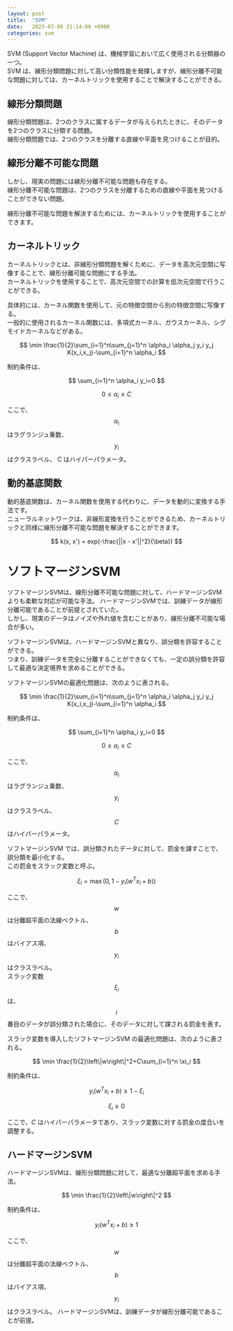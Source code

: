 ```yaml
---
layout: post
title:  "SVM"
date:   2023-07-08 21:14:00 +0900
categories: svm
---
```


SVM (Support Vector Machine) は、機械学習において広く使用される分類器の一つ。  
SVM は、線形分類問題に対して高い分類性能を発揮しますが、線形分離不可能な問題に対しては、カーネルトリックを使用することで解決することができる。

## 線形分類問題

線形分類問題は、2つのクラスに属するデータが与えられたときに、そのデータを2つのクラスに分類する問題。  
線形分類問題では、2つのクラスを分離する直線や平面を見つけることが目的。

## 線形分離不可能な問題

しかし、現実の問題には線形分離不可能な問題も存在する。  
線形分離不可能な問題は、2つのクラスを分離するための直線や平面を見つけることができない問題。
  
線形分離不可能な問題を解決するためには、カーネルトリックを使用することができます。

## カーネルトリック

カーネルトリックとは、非線形分類問題を解くために、データを高次元空間に写像することで、線形分離可能な問題にする手法。  
カーネルトリックを使用することで、高次元空間での計算を低次元空間で行うことができる。  
  
具体的には、カーネル関数を使用して、元の特徴空間から別の特徴空間に写像する。  
一般的に使用されるカーネル関数には、多項式カーネル、ガウスカーネル、シグモイドカーネルなどがある。  

$$
\min \frac{1}{2}\sum_{i=1}^n\sum_{j=1}^n \alpha_i \alpha_j y_i y_j K(x_i,x_j)-\sum_{i=1}^n \alpha_i
$$

制約条件は、

$$
\sum_{i=1}^n \alpha_i y_i=0
$$

$$
0 \leq \alpha_i \leq C
$$

ここで、 $$\alpha_i$$ はラグランジュ乗数、 $$y_i$$ はクラスラベル、 C はハイパーパラメータ。

## 動的基底関数

動的基底関数は、カーネル関数を使用する代わりに、データを動的に変換する手法です。  
ニューラルネットワークは、非線形変換を行うことができるため、カーネルトリックと同様に線形分離不可能な問題を解決することができます。

$$
k(x, x') = exp(-\frac{||x - x'||^2}{\beta})
$$


# ソフトマージンSVM

ソフトマージンSVMは、線形分離不可能な問題に対して、ハードマージンSVMよりも柔軟な対応が可能な手法。
ハードマージンSVMでは、訓練データが線形分離可能であることが前提とされていた。  
しかし、現実のデータはノイズや外れ値を含むことがあり、線形分離不可能な場合が多い。  
  
ソフトマージンSVMは、ハードマージンSVMと異なり、誤分類を許容することができる。  
つまり、訓練データを完全に分離することができなくても、一定の誤分類を許容して最適な決定境界を求めることができる。  
  
ソフトマージンSVMの最適化問題は、次のように表される。  

$$
\min \frac{1}{2}\sum_{i=1}^n\sum_{j=1}^n \alpha_i \alpha_j y_i y_j K(x_i,x_j)-\sum_{i=1}^n \alpha_i
$$

制約条件は、

$$
\sum_{i=1}^n \alpha_i y_i=0
$$

$$
0 \leq \alpha_i \leq C
$$

ここで、 $$\alpha_i$$ はラグランジュ乗数、 $$y_i$$ はクラスラベル、 $$C$$ はハイパーパラメータ。  
  
ソフトマージンSVM では、誤分類されたデータに対して、罰金を課すことで、誤分類を最小化する。  
この罰金をスラック変数と呼ぶ。  

$$
\xi_i=\max(0,1-y_i(w^Tx_i+b))
$$

ここで、 $$w$$ は分離超平面の法線ベクトル、 $$b$$ はバイアス項、 $$y_i$$ はクラスラベル。  
スラック変数 $$\xi_i$$ は、 $$i$$ 番目のデータが誤分類された場合に、そのデータに対して課される罰金を表す。  
  
スラック変数を導入したソフトマージンSVM の最適化問題は、次のように表される。

$$
\min \frac{1}{2}\left\|w\right\|^2+C\sum_{i=1}^n \xi_i
$$

制約条件は、

$$y_i(w^Tx_i+b) \geq 1-\xi_i$$

$$\xi_i \geq 0$$

ここで、$C$ はハイパーパラメータであり、スラック変数に対する罰金の度合いを調整する。

## ハードマージンSVM

ハードマージンSVMは、線形分類問題に対して、最適な分離超平面を求める手法。

$$
\min \frac{1}{2}\left\|w\right\|^2
$$

制約条件は、

$$
y_i(w^Tx_i+b) \geq 1
$$

ここで、 $$w$$ は分離超平面の法線ベクトル、 $$b$$ はバイアス項、 $$y_i$$ はクラスラベル。
ハードマージンSVMは、訓練データが線形分離可能であることが前提。
